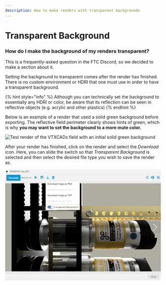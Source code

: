 ```yaml
---
description: How to make renders with transparent backgrounds
---
```


# Transparent Background

### How do I make the background of my renders transparent?

This is a frequently-asked question in the FTC Discord, so we decided to make a section about it. 

Setting the background to transparent comes after the render has finished. There is no custom environment or HDRI that one must use in order to have a transparent background. 

{% hint style="info" %}
Although you can technically set the background to essentially any HDRI or color, be aware that its reflection can be seen in reflective objects \(e.g. acrylic and other plastics\)
{% endhint %}

Below is an example of a render that used a solid green background before exporting. The reflective field perimeter clearly shows hints of green, which is why **you may want to set the background to a more mute color.**

![Test render of the VTXCADs field with an initial solid green background](../.gitbook/assets/isofield.png)

After your render has finished, click on the render and select the _Download_ icon. Here, you can slide the switch so that _Transparent Background_ is selected and then select the desired file type you wish to save the render as.

  

![There should be an option to export the image with a transparent background](../.gitbook/assets/screenshot-2021-04-07-090835.png)

